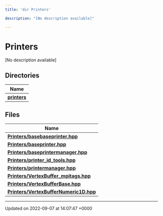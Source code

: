 ```yaml
---
title: 'dir Printers'

description: "[No description available]"

---
```


# Printers

[No description available]

## Directories

| Name           |
| -------------- |
| **[printers](/documentation/code/files/dir_d2ed7e40e7419349c45ea707e78efe0a/#dir-printers)**  |

## Files

| Name           |
| -------------- |
| **[Printers/basebaseprinter.hpp](/documentation/code/files/basebaseprinter_8hpp/#file-basebaseprinterhpp)**  |
| **[Printers/baseprinter.hpp](/documentation/code/files/baseprinter_8hpp/#file-baseprinterhpp)**  |
| **[Printers/baseprintermanager.hpp](/documentation/code/files/baseprintermanager_8hpp/#file-baseprintermanagerhpp)**  |
| **[Printers/printer_id_tools.hpp](/documentation/code/files/printer__id__tools_8hpp/#file-printer-id-toolshpp)**  |
| **[Printers/printermanager.hpp](/documentation/code/files/printermanager_8hpp/#file-printermanagerhpp)**  |
| **[Printers/VertexBuffer_mpitags.hpp](/documentation/code/files/vertexbuffer__mpitags_8hpp/#file-vertexbuffer-mpitagshpp)**  |
| **[Printers/VertexBufferBase.hpp](/documentation/code/files/vertexbufferbase_8hpp/#file-vertexbufferbasehpp)**  |
| **[Printers/VertexBufferNumeric1D.hpp](/documentation/code/files/vertexbuffernumeric1d_8hpp/#file-vertexbuffernumeric1dhpp)**  |






-------------------------------

Updated on 2022-09-07 at 14:07:47 +0000
